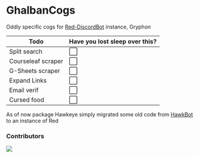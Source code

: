 # GhalbanCogs
Oddly specific cogs for [Red-DiscordBot](https://github.com/Cog-Creators/Red-DiscordBot) instance, Gryphon

| Todo               | Have you lost sleep over this? | 
|--------------------|-------|
| Split search       | ⬜️    |
| Courseleaf scraper | ⬜️    | 
| G-Sheets scraper   | ⬜️    |   
| Expand Links       | ⬜️    |
| Email verif        | ⬜️    |
| Cursed food        | ⬜️    |

As of now package Hawkeye simply migrated some old code from [HawkBot](https://github.com/Ghalban/HawkBot) to an instance of Red

### Contributors
[![](https://github.com/Ghalban.png?size=50)](https://github.com/Ghalban)
